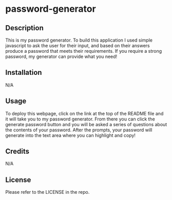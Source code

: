 # password-generator

## Description

This is my password generator.  To build this application I used simple javascript to ask the user for their input, and based on their answers produce a password that meets their requirements. If you require a strong password, my generator can provide what you need!

## Installation 

N/A

## Usage

To deploy this webpage, click on the link at the top of the README file and it will take you to my password generator. From there you can click the generate password button and you will be asked a series of questions about the contents of your password. After the prompts, your password will generate into the text area where you can highlight and copy!

## Credits

N/A

## License

Please refer to the LICENSE in the repo. 